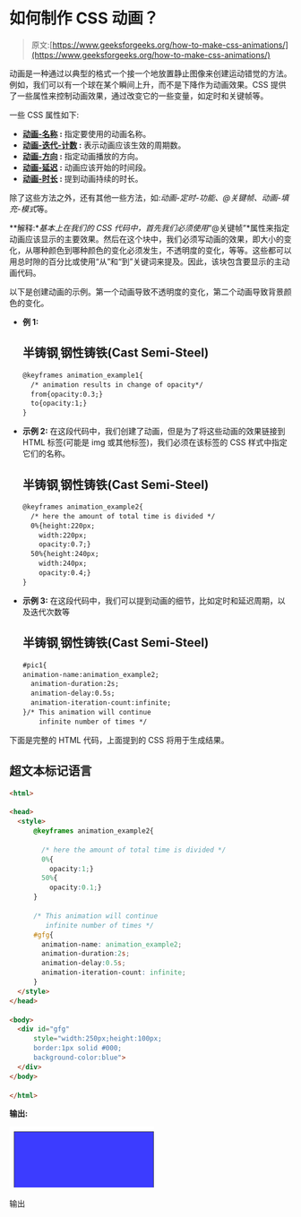 # 如何制作 CSS 动画？

> 原文:[https://www.geeksforgeeks.org/how-to-make-css-animations/](https://www.geeksforgeeks.org/how-to-make-css-animations/)

动画是一种通过以典型的格式一个接一个地放置静止图像来创建运动错觉的方法。例如，我们可以有一个球在某个瞬间上升，而不是下降作为动画效果。CSS 提供了一些属性来控制动画效果，通过改变它的一些变量，如定时和关键帧等。

一些 CSS 属性如下:

*   **[动画-名称](https://www.geeksforgeeks.org/css-animation-name-property/) :** 指定要使用的动画名称。
*   **[动画-迭代-计数](https://www.geeksforgeeks.org/css-animation-iteration-count-property/) :** 表示动画应该生效的周期数。
*   **[动画-方向](https://www.geeksforgeeks.org/css-animation-direction-property/) :** 指定动画播放的方向。
*   **[动画-延迟](https://www.geeksforgeeks.org/css-animation-delay-property/) :** 动画应该开始的时间段。
*   **[动画-时长](https://www.geeksforgeeks.org/css-animation-duration-property/) :** 提到动画持续的时长。

除了这些方法之外，还有其他一些方法，如:*动画-定时-功能、@关键帧、动画-填充-模式*等。

**解释:**基本上在我们的 CSS 代码中，首先我们必须使用*“@关键帧”*属性来指定动画应该显示的主要效果。然后在这个块中，我们必须写动画的效果，即大小的变化，从哪种颜色到哪种颜色的变化必须发生，不透明度的变化，等等。这些都可以用总时隙的百分比或使用“从”和“到”关键词来提及。因此，该块包含要显示的主动画代码。

以下是创建动画的示例。第一个动画导致不透明度的变化，第二个动画导致背景颜色的变化。

*   **例 1:**

    ## 半铸钢ˌ钢性铸铁(Cast Semi-Steel)

    ```html
    @keyframes animation_example1{
      /* animation results in change of opacity*/
      from{opacity:0.3;}
      to{opacity:1;}
    }
    ```

*   **示例 2:** 在这段代码中，我们创建了动画，但是为了将这些动画的效果链接到 HTML 标签(可能是 img 或其他标签)，我们必须在该标签的 CSS 样式中指定它们的名称。

    ## 半铸钢ˌ钢性铸铁(Cast Semi-Steel)

    ```html
    @keyframes animation_example2{
      /* here the amount of total time is divided */
      0%{height:220px;
        width:220px;
        opacity:0.7;}
      50%{height:240px;
        width:240px;
        opacity:0.4;}
    }
    ```

*   **示例 3:** 在这段代码中，我们可以提到动画的细节，比如定时和延迟周期，以及迭代次数等

    ## 半铸钢ˌ钢性铸铁(Cast Semi-Steel)

    ```html
    #pic1{
    animation-name:animation_example2;
      animation-duration:2s;
      animation-delay:0.5s;
      animation-iteration-count:infinite;
    }/* This animation will continue 
        infinite number of times */
    ```

下面是完整的 HTML 代码，上面提到的 CSS 将用于生成结果。

## 超文本标记语言

```html
<html>

<head>
  <style>
      @keyframes animation_example2{

        /* here the amount of total time is divided */
        0%{
          opacity:1;}
        50%{
          opacity:0.1;}
      }

      /* This animation will continue 
         infinite number of times */
      #gfg{
        animation-name: animation_example2;
        animation-duration:2s;
        animation-delay:0.5s;
        animation-iteration-count: infinite;
      }
  </style>
</head>

<body>
  <div id="gfg" 
      style="width:250px;height:100px;
      border:1px solid #000;
      background-color:blue">
  </div>
</body>

</html>
```

**输出:**

![](img/332b87367d81aa59623ed21cc7df327d.png)

输出